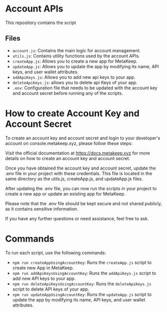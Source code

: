# Account APIs

This repository contains the script

## Files

- `account.js`: Contains the main logic for account management.
- `utils.js`: Contains utility functions used by the account APIs.
- `createApp.js`: Allows you to create a new app for MetaKeep.
- `updateApp.js`: Allows you to update the app by modifying its name, API keys, and user wallet attributes.
- `addApiKeys.js`: Allows you to add new api keys to your app.
- `deleteApiKeys.js`: allows you to delete api Keys of your app.
- `.env`: Configuration file that needs to be updated with the account key and account secret before running any of the scripts.

# How to create Account Key and Account Secret

To create an account key and account secret and login to your developer's account on console.metakeep.xyz, please follow these steps:

Visit the official documentation at https://docs.metakeep.xyz for more details on how to create an account key and account secret.

Once you have obtained the account key and account secret, update the .env file in your project with these credentials. This file is located in the same directory as the utils.js, createApp.js, and updateApp.js files.

After updating the .env file, you can now run the scripts in your project to create a new app or update an existing app for MetaKeep.

Please note that the .env file should be kept secure and not shared publicly, as it contains sensitive information.

If you have any further questions or need assistance, feel free to ask.

# Commands

To run each script, use the following commands:

- `npm run createAppUsingAccountKey`: Runs the `createApp.js` script to create new App in MetaKeep.
- `npm run addApiKeysUsingAccountKey`: Runs the `addApiKeys.js` script to add new API keys to your app.
- `npm run deleteApiKeysUsingAccountKey`: Runs the `deleteApiKeys.js` script to delete API keys of your app.
- `npm run updateAppUsingAccountKey`: Runs the `updateApp.js` script to update the app by modifying its name, API keys, and user wallet attributes.
